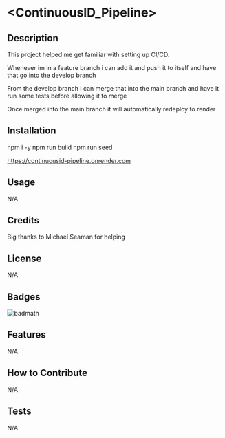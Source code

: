 # <ContinuousID_Pipeline>

## Description

This project helped me get familiar with setting up CI/CD.

Whenever im in a feature branch i can add it and push it to itself and have that go into the develop branch

From the develop branch I can merge that into the main branch and have it run some tests before allowing it to merge

Once merged into the main branch it will automatically redeploy to render

## Installation

npm i -y
npm run build
npm run seed

https://continuousid-pipeline.onrender.com

## Usage

N/A

## Credits

Big thanks to Michael Seaman for helping

## License

N/A

## Badges

![badmath](https://img.shields.io/github/languages/top/lernantino/badmath)

## Features

N/A

## How to Contribute

N/A

## Tests

N/A